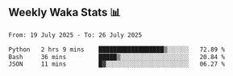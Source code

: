 ## Weekly Waka Stats 📊
<!--START_SECTION:waka-->

```txt
From: 19 July 2025 - To: 26 July 2025

Python   2 hrs 9 mins    ██████████████████▒░░░░░░   72.89 %
Bash     36 mins         █████▒░░░░░░░░░░░░░░░░░░░   20.84 %
JSON     11 mins         █▓░░░░░░░░░░░░░░░░░░░░░░░   06.27 %
```

<!--END_SECTION:waka-->

<!--

Here are some ideas to get you started:

- 🔭 I’m currently working on (way to add branches committed on)
- 🌱 I’m currently learning Web Frameworks and Machine Learning! (Lisp, JS (react & angular), Python, and __)
- 💬 Ask me about ...
- 📫 How to reach me: 
- 😄 Pronouns: He/Him/His
- ⚡ Fun fact: ...

that-recsys-lab
-->
